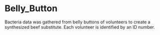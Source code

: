 # Belly_Button

Bacteria data was gathered from belly buttons of volunteers to create a synthesized beef substitute. Each volunteer is identified by an ID number.
